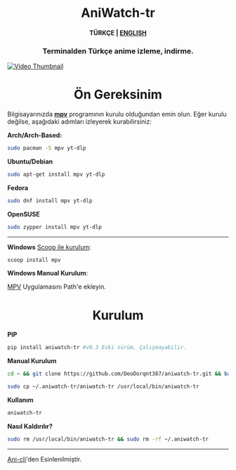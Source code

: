 <h1 align="center">
<strong> AniWatch-tr </strong>
</h1>

<h4 align="center">
TÜRKÇE | <a href="https://github.com/DeoDorqnt387/aniwatch-tr/blob/main/eng.md">ENGLISH</a>
</h4>

<h3 align="center">
    Terminalden Türkçe anime izleme, indirme.
</h3>

[![Video Thumbnail](https://github.com/user-attachments/assets/311a0f45-91f9-44dc-827a-47a623876d86)](https://github.com/user-attachments/assets/311a0f45-91f9-44dc-827a-47a623876d86)

<h1 align="center">
    <b>Ön Gereksinim</b>
</h1>

Bilgisayarınızda [**mpv**](https://github.com/mpv-player/mpv) programının kurulu olduğundan emin olun. Eğer kurulu değilse, aşağıdaki adımları izleyerek kurabilirsiniz:

**Arch/Arch-Based:**
```bash
sudo pacman -S mpv yt-dlp
```
**Ubuntu/Debian**
```bash
sudo apt-get install mpv yt-dlp
```
**Fedora**
```bash
sudo dnf install mpv yt-dlp
```
**OpenSUSE**
```bash
sudo zypper install mpv yt-dlp
```
<hr>

**Windows**
 [Scoop ile kurulum](https://adamtheautomator.com/scoop-windows/):
```bash
scoop install mpv
```
**Windows Manual Kurulum**:

[MPV](https://github.com/shinchiro/mpv-winbuild-cmake/releases) Uygulamasını Path'e ekleyin.

<h1 align="center">
    <b>Kurulum</b>
</h1>

**PIP**
```bash
pip install aniwatch-tr #v0.3 Eski sürüm, Çalışmayabilir.
```

**Manual Kurulum**
```bash
cd ~ && git clone https://github.com/DeoDorqnt387/aniwatch-tr.git && bash aniwatch-tr/install.sh
```
```bash
sudo cp ~/.aniwatch-tr/aniwatch-tr /usr/local/bin/aniwatch-tr
```
**Kullanım**
```bash
aniwatch-tr
```
**Nasıl Kaldırılır?**
```bash
sudo rm /usr/local/bin/aniwatch-tr && sudo rm -rf ~/.aniwatch-tr
```

<hr>

[Ani-cli](https://github.com/pystardust/ani-cli)'den Esinlenilmiştir.
